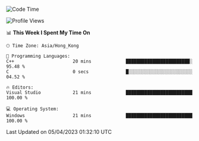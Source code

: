 <!--START_SECTION:waka-->
![Code Time](http://img.shields.io/badge/Code%20Time-41%20hrs%2026%20mins-blue)

![Profile Views](http://img.shields.io/badge/Profile%20Views-0-blue)

📊 **This Week I Spent My Time On** 

```text
🕑︎ Time Zone: Asia/Hong_Kong

💬 Programming Languages: 
C++                      20 mins             ████████████████████████░   95.48 % 
C                        0 secs              █░░░░░░░░░░░░░░░░░░░░░░░░   04.52 % 

🔥 Editors: 
Visual Studio            21 mins             █████████████████████████   100.00 % 

💻 Operating System: 
Windows                  21 mins             █████████████████████████   100.00 % 
```


 Last Updated on 05/04/2023 01:32:10 UTC
<!--END_SECTION:waka-->
